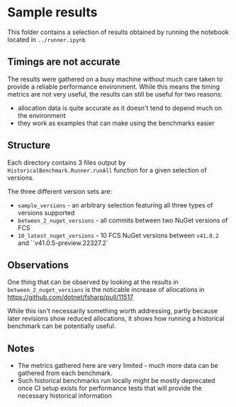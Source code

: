 # Sample results
This folder contains a selection of results obtained by running the notebook located in `../runner.ipynb`

## Timings are not accurate
The results were gathered on a busy machine without much care taken to provide a reliable performance environment.
While this means the timing metrics are not very useful, the results can still be useful for two reasons:
* allocation data is quite accurate as it doesn't tend to depend much on the environment
* they work as examples that can make using the benchmarks easier

## Structure
Each directory contains 3 files output by `HistoricalBenchmark.Runner.runAll` function for a given selection of versions.

The three different version sets are:
- `sample_versions` - an arbitrary selection featuring all three types of versions supported
- `between_2_nuget_versions` - all commits between two NuGet versions of FCS
- `10_latest_nuget_versions` - 10 FCS NuGet versions between `v41.0.2` and ``v41.0.5-preview.22327.2`

## Observations
One thing that can be observed by looking at the results in `between_2_nuget_versions` is the noticable increase of allocations in https://github.com/dotnet/fsharp/pull/11517

While this isn't necessarily something worth addressing, partly because later revisions show reduced allocations, it shows how running a historical benchmark can be potentially useful.

## Notes
- The metrics gathered here are very limited - much more data can be gathered from each benchmark.
- Such historical benchmarks run locally might be mostly deprecated once CI setup exists for performance tests that will provide the necessary historical information